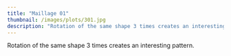 ```yaml
---
title: "Maillage 01"
thumbnail: /images/plots/301.jpg
description: "Rotation of the same shape 3 times creates an interesting pattern."
---
```


Rotation of the same shape 3 times creates an interesting pattern.